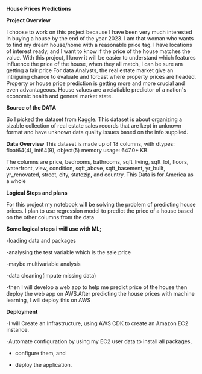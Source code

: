 **House Prices Predictions**

**Project Overview**

I choose to work on this project because I have been very much interested in buying a house by the end of the year 2023.
I am that woman who wants to find my dream house/home with a reasonable price tag. I have locations of interest ready, and I want to know if the price of the house matches the value. With this project, I know it will be easier to understand which features influence the price of the house, when they all match, I can be sure am getting a fair price
For data Analysts, the real estate market give an intriguing chance to evaluate and forcast where property prices are headed.
Property or house price prediction is getting more and more crucial and even advantageous. House values are a relatiable predictor of a nation's economic health and general market state.

**Source of the DATA**

So I picked the dataset from Kaggle. This dataset is about organizing a sizable collection of real estate sales records that are kept in unknown format and have unknown data quality issues based on the info supplied.

**Data Overview**
This dataset is made up of 18 columns, with dtypes: float64(4), int64(9), object(5) memory usage: 647.0+ KB.

The columns are price, bedrooms, bathrooms,	sqft_living, sqft_lot,	floors,	waterfront,	view,	condition,	sqft_above,	sqft_basement,	yr_built,	yr_renovated,	street,	city,	statezip, and country. This Data is for America as a whole

**Logical Steps and plans**

For this project my notebook will be solving the problem of predicting house prices.
I plan to use regression model to predict the price of a house based on the other columns from the data

**Some logical steps i will use with ML;**

-loading data and packages

-analysing the test variable which is the sale price

-maybe multivariable analysis

-data cleaning(impute missing data)

-then I will develop a web app to help me predict price of the house then deploy the web app on AWS.After predicting the house prices with machine learning, I will deploy this on AWS

**Deployment**

-I will Create an Infrastructure, using AWS CDK to create an Amazon EC2 instance.

-Automate configuration by using my EC2 user data to install all packages, 

- configure them, and

- deploy the application.



